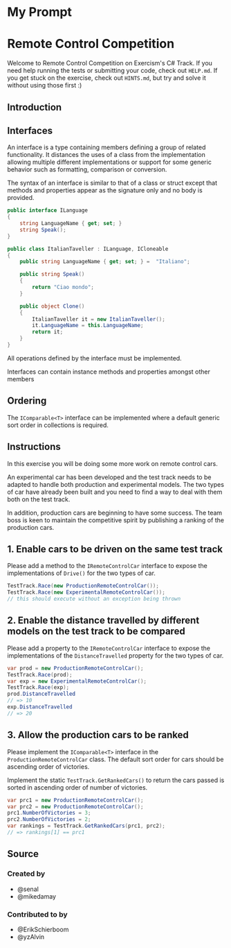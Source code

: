 # My Prompt

# Remote Control Competition

Welcome to Remote Control Competition on Exercism's C# Track.
If you need help running the tests or submitting your code, check out `HELP.md`.
If you get stuck on the exercise, check out `HINTS.md`, but try and solve it without using those first :)

## Introduction

## Interfaces

An interface is a type containing members defining a group of related functionality. It distances the uses of a class from the implementation allowing multiple different implementations or support for some generic behavior such as formatting, comparison or conversion.

The syntax of an interface is similar to that of a class or struct except that methods and properties appear as the signature only and no body is provided.

```csharp
public interface ILanguage
{
    string LanguageName { get; set; }
    string Speak();
}

public class ItalianTaveller : ILanguage, ICloneable
{
    public string LanguageName { get; set; } =  "Italiano";

    public string Speak()
    {
        return "Ciao mondo";
    }

    public object Clone()
    {
        ItalianTaveller it = new ItalianTaveller();
        it.LanguageName = this.LanguageName;
        return it;
    }
}
```

All operations defined by the interface must be implemented.

Interfaces can contain instance methods and properties amongst other members

## Ordering

The `IComparable<T>` interface can be implemented where a default generic sort order in collections is required.

## Instructions

In this exercise you will be doing some more work on remote control cars.

An experimental car has been developed and the test track needs to be adapted to handle both production and experimental models. The two types of car have already been built and you need to find a way to deal with them both on the test track.

In addition, production cars are beginning to have some success. The team boss is keen to maintain the competitive spirit by publishing a ranking of the production cars.

## 1. Enable cars to be driven on the same test track

Please add a method to the `IRemoteControlCar` interface to expose the implementations of `Drive()` for the two types of car.

```csharp
TestTrack.Race(new ProductionRemoteControlCar());
TestTrack.Race(new ExperimentalRemoteControlCar());
// this should execute without an exception being thrown
```

## 2. Enable the distance travelled by different models on the test track to be compared

Please add a property to the `IRemoteControlCar` interface to expose the implementations of the `DistanceTravelled` property for the two types of car.

```csharp
var prod = new ProductionRemoteControlCar();
TestTrack.Race(prod);
var exp = new ExperimentalRemoteControlCar();
TestTrack.Race(exp);
prod.DistanceTravelled
// => 10
exp.DistanceTravelled
// => 20
```

## 3. Allow the production cars to be ranked

Please implement the `IComparable<T>` interface in the `ProductionRemoteControlCar` class. The default sort order for cars should be ascending order of victories.

Implement the static `TestTrack.GetRankedCars()` to return the cars passed is sorted in ascending order of number of victories.

```csharp
var prc1 = new ProductionRemoteControlCar();
var prc2 = new ProductionRemoteControlCar();
prc1.NumberOfVictories = 3;
prc2.NumberOfVictories = 2;
var rankings = TestTrack.GetRankedCars(prc1, prc2);
// => rankings[1] == prc1
```

## Source

### Created by

- @senal
- @mikedamay

### Contributed to by

- @ErikSchierboom
- @yzAlvin